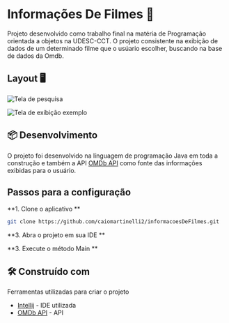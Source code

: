 # Informações De Filmes 🎥

Projeto desenvolvido como trabalho final na matéria de Programação orientada a objetos na UDESC-CCT. O projeto consistente na exibição de dados de um determinado filme que o usúario escolher, buscando na base de dados da Omdb.

## Layout 🖥
![Tela de pesquisa](https://user-images.githubusercontent.com/108761311/177580842-fb35a9b4-1350-4990-94b0-60f962de3dc7.png)

![Tela de exibição exemplo](https://user-images.githubusercontent.com/108761311/177580831-2effae5b-cfeb-4296-9e53-e0dc89045958.png)

## 📦 Desenvolvimento

O projeto foi desenvolvido na línguagem de programação Java em toda a construção e também a API [OMDb API](https://www.omdbapi.com/) como fonte das informações exibidas para o usuário.

## Passos para a configuração

**1. Clone o aplicativo **

```bash
git clone https://github.com/caiomartinelli2/informacoesDeFilmes.git
```
**3. Abra o projeto em sua IDE  **

**3. Execute o método Main **

## 🛠️ Construído com

Ferramentas utilizadas para criar o projeto

* [Intellij](https://www.jetbrains.com/pt-br/idea/) - IDE utilizada
* [OMDb API](https://www.omdbapi.com/) - API


